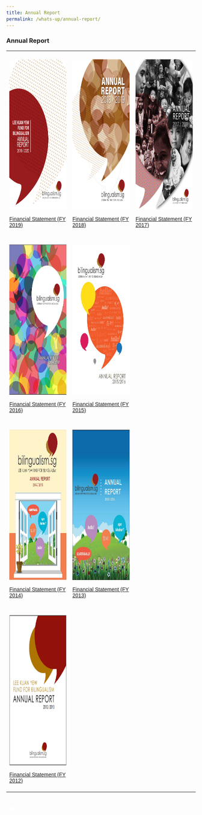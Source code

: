 ```yaml
---
title: Annual Report
permalink: /whats-up/annual-report/
---
```

### Annual Report
<html>
<head>
  <meta name="viewport" content="width=device-width, initial-scale=1.0">
<style>
table {
  font-family: arial, sans-serif;
  border-collapse: collapse;
  width: 100%;
}
td, th {
  text-align: left;
  padding: 8px;
}

.responsive {
  width: 100%;
  max-width: 400px;
  height: auto;
}
</style>
</head>
<body>
<table>
 <tr>
     <td>
  <p><a href="/whats-up/LKYFB_Annual-Report_FY2019.pdf" target="_blank">
    <img border="0" src="/images/Cover-FY2019.jpg" class="responsive" style="width:247px; height:400px;"></a></p>
   <p><a href="/whats-up/LKYFB_FS_FY2019FS.pdf" target="_blank">Financial Statement (FY 2019)</a></p>
   </td>
    <td>
  <p><a href="/whats-up/Annual-Report-FY2018.pdf" target="_blank">
    <img border="0" src="/images/Cover-FY2018.jpg" class="responsive" style="width:247px; height:400px;"></a></p>
   <p><a href="/whats-up/FY2018-FS.pdf" target="_blank">Financial Statement (FY 2018)</a></p>
   </td>
    <td>
   <p><a href="/whats-up/Annual_Report_FY2017_Final.pdf" target="_blank">
     <img border="0" src="/images/Cover-FY2017.png" class="responsive" style="width:247px; height:400px;"></a></p>
   <p><a href="/whats-up/FY2017-FS.pdf" target="_blank">Financial Statement (FY 2017)</a></p>
   </td>
 </tr> 
  
  <tr>
    <td>
  <p><a href="/whats-up/Annual-Report-2016.pdf" target="_blank">
    <img border="0" src="/images/Cover-FY2016.png" class="responsive" style="width:247px; height:400px;"></a></p>
   <p><a href="/whats-up/FY2016-FS.pdf" target="_blank">Financial Statement (FY 2016)</a></p>
   </td>
    <td>
   <p><a href="/whats-up/Annual-Report-2015.pdf" target="_blank">
     <img border="0" src="/images/Cover-FY2015.jpg" class="responsive" style="width:247px; height:400px;"></a></p>
   <p><a href="/whats-up/FY2015-FS.pdf" target="_blank">Financial Statement (FY 2015)</a></p>
   </td>
 </tr> 
 
 <tr>
    <td>
  <p><a href="/whats-up/Annual_Report_FY2014.pdf" target="_blank">
    <img border="0" src="/images/Cover-FY2014.jpg" class="responsive" style="width:247px; height:400px; "></a></p>
   <p><a href="/whats-up/FY2014-FS.pdf" target="_blank">Financial Statement (FY 2014)</a></p>
   </td>
    <td>
   <p><a href="/whats-up/Annual-Report-2013.pdf" target="_blank">
     <img border="0" src="/images/Cover-FY2013.jpg" class="responsive" style="width:247px; height:400px;"></a></p>
   <p><a href="/whats-up/FY2013-FS.pdf" target="_blank">Financial Statement (FY 2013)</a></p>
   </td>
 </tr> 
 <tr>
    <td>
  <p><a href="/whats-up/Annual-Report-2012.pdf" target="_blank">
    <img border="0" src="/images/Cover-FY2012.jpg" class="responsive" style="width:247px; height:400px;"></a></p>
   <p><a href="/whats-up/FY2012-FS.pdf" target="_blank">Financial Statement (FY 2012)</a></p>
   </td>
  <td></td>
  </tr>
</table><br/>
<div class="btntop"><a href="#top" style="text-decoration:none;"><span style="color:white"><b>Top</b></span></a></div>
